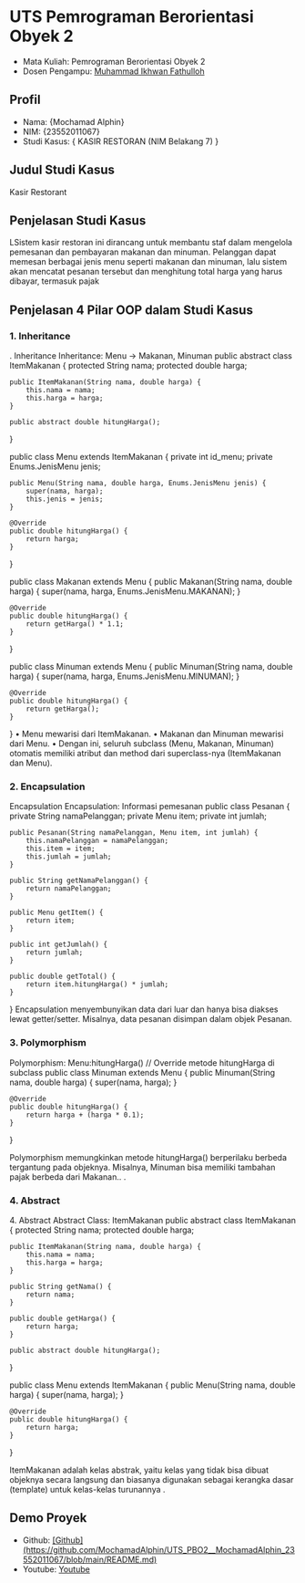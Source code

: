 # UTS Pemrograman Berorientasi Obyek 2
<ul>
  <li>Mata Kuliah: Pemrograman Berorientasi Obyek 2</li>
  <li>Dosen Pengampu: <a href="https://github.com/Muhammad-Ikhwan-Fathulloh">Muhammad Ikhwan Fathulloh</a></li>
</ul>

## Profil
<ul>
  <li>Nama: {Mochamad Alphin}</li>
  <li>NIM: {23552011067}</li>
  <li>Studi Kasus: { KASIR RESTORAN (NIM Belakang 7) }</li>
</ul>

## Judul Studi Kasus
<p>Kasir Restorant</p>

## Penjelasan Studi Kasus
<p>LSistem kasir restoran ini dirancang untuk membantu staf dalam mengelola pemesanan dan pembayaran makanan dan minuman. Pelanggan dapat memesan berbagai jenis menu seperti makanan dan minuman, lalu sistem akan mencatat pesanan tersebut dan menghitung total harga yang harus dibayar, termasuk pajak </p>

## Penjelasan 4 Pilar OOP dalam Studi Kasus

### 1. Inheritance
<p>. Inheritance
Inheritance: Menu -> Makanan, Minuman
public abstract class ItemMakanan {
    protected String nama;
    protected double harga;

    public ItemMakanan(String nama, double harga) {
        this.nama = nama;
        this.harga = harga;
    }

    public abstract double hitungHarga();
}

public class Menu extends ItemMakanan {
    private int id_menu;
    private Enums.JenisMenu jenis;

    public Menu(String nama, double harga, Enums.JenisMenu jenis) {
        super(nama, harga);
        this.jenis = jenis;
    }

    @Override
    public double hitungHarga() {
        return harga;
    }
}

public class Makanan extends Menu {
    public Makanan(String nama, double harga) {
        super(nama, harga, Enums.JenisMenu.MAKANAN);
    }

    @Override
    public double hitungHarga() {
        return getHarga() * 1.1;
    }
}

public class Minuman extends Menu {
    public Minuman(String nama, double harga) {
        super(nama, harga, Enums.JenisMenu.MINUMAN);
    }

    @Override
    public double hitungHarga() {
        return getHarga();
    }
}
•	Menu mewarisi dari ItemMakanan.
•	Makanan dan Minuman mewarisi dari Menu.
•	Dengan ini, seluruh subclass (Menu, Makanan, Minuman) otomatis memiliki atribut dan method dari superclass-nya (ItemMakanan dan Menu).
</p>

### 2. Encapsulation
<p>Encapsulation
Encapsulation: Informasi pemesanan
public class Pesanan {
    private String namaPelanggan;
    private Menu item;
    private int jumlah;

    public Pesanan(String namaPelanggan, Menu item, int jumlah) {
        this.namaPelanggan = namaPelanggan;
        this.item = item;
        this.jumlah = jumlah;
    }

    public String getNamaPelanggan() {
        return namaPelanggan;
    }

    public Menu getItem() {
        return item;
    }

    public int getJumlah() {
        return jumlah;
    }

    public double getTotal() {
        return item.hitungHarga() * jumlah;
    }
}
Encapsulation menyembunyikan data dari luar dan hanya bisa diakses lewat getter/setter. Misalnya, data pesanan disimpan dalam objek Pesanan.	
</p>

### 3. Polymorphism
<p>Polymorphism: Menu:hitungHarga()
// Override metode hitungHarga di subclass
public class Minuman extends Menu {
    public Minuman(String nama, double harga) {
        super(nama, harga);
    }

    @Override
    public double hitungHarga() {
        return harga + (harga * 0.1);
    }
}

Polymorphism memungkinkan metode hitungHarga() berperilaku berbeda tergantung pada objeknya. Misalnya, Minuman bisa memiliki tambahan pajak berbeda dari Makanan..
.</p>

### 4. Abstract
<p>4. Abstract
Abstract Class: ItemMakanan
public abstract class ItemMakanan {
    protected String nama;
    protected double harga;

    public ItemMakanan(String nama, double harga) {
        this.nama = nama;
        this.harga = harga;
    }

    public String getNama() {
        return nama;
    }

    public double getHarga() {
        return harga;
    }

    public abstract double hitungHarga();
}

public class Menu extends ItemMakanan {
    public Menu(String nama, double harga) {
        super(nama, harga);
    }

    @Override
    public double hitungHarga() {
        return harga;
    }
}

ItemMakanan adalah kelas abstrak, yaitu kelas yang tidak bisa dibuat objeknya secara langsung dan biasanya digunakan sebagai kerangka dasar (template) untuk kelas-kelas turunannya
.</p>

## Demo Proyek
<ul>
  <li>Github: <a href="">[Github](https://github.com/MochamadAlphin/UTS_PBO2__MochamadAlphin_23552011067/blob/main/README.md)</a></li>
  <li>Youtube: <a href="">Youtube</a></li>
</ul>
